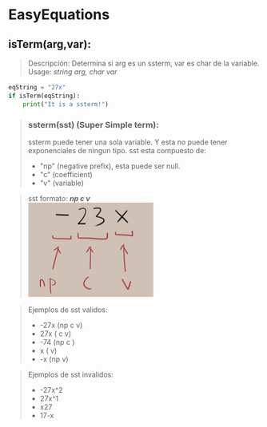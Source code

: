 # EasyEquations

## isTerm(arg,var):
>Descripción: Determina si arg es un ssterm, var es char de la variable.
>Usage:  *string arg, char var*
```py
eqString = "27x"
if isTerm(eqString):
    print("It is a ssterm!")
```

>### ssterm(sst) (Super Simple term):
>ssterm puede tener una sola variable. Y esta no puede tener exponenciales de ningun tipo.
>sst esta compuesto de:
>- "np" (negative prefix), esta puede ser null.
>- "c" (coefficient)
>- "v" (variable)

>sst formato: ***np c v***<br>
>![sst format example](images/sstEx.png)

>Ejemplos de sst validos: 
>-    -27x (np c v)
>-    27x  (   c v)
>-    -74  (np c  )
>-    x    (     v)
>-    -x   (np   v)

>Ejemplos de sst invalidos:
>-    -27x^2
>-    27x^1
>-    x27
>-    17-x
>
